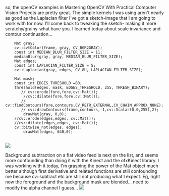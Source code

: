 so, the openCV examples in Mastering OpenCV With Practical Computer Vision Projects are pretty great. 
The simple kernels I was using aren't nearly as good as the Laplacian filter 
I've got a sketch-image that I am going to work with for now.  I'll come back to tweaking the 
sketch- making it more scratchy/grainy-what have you.  I learned today about scale invariance and contour continuation...

```
    Mat gray;
    cv::cvtColor(frame, gray, CV_BGR2GRAY);
    const int MEDIAN_BLUR_FILTER_SIZE = 11;
    medianBlur(gray, gray, MEDIAN_BLUR_FILTER_SIZE);
    Mat edges;
    const int LAPLACIAN_FILTER_SIZE = 5;
    cv::Laplacian(gray, edges, CV_8U, LAPLACIAN_FILTER_SIZE);
    
    Mat mask;
    const int EDGES_THRESHOLD =80;
    threshold(edges, mask, EDGES_THRESHOLD, 255, THRESH_BINARY);
       // cv::erode(fore,fore,cv::Mat());
        //cv::dilate(fore,fore,cv::Mat());
       // cv::findContours(fore,contours,CV_RETR_EXTERNAL,CV_CHAIN_APPROX_NONE);
       // cv::drawContours(frame,contours,-1,cv::Scalar(0,0,255),2);
        drawMat(gray, 0,0);
    //cv::erode(edges,edges, cv::Mat());
    //cv::dilate(edges,edges, cv::Mat());
    cv::bitwise_not(edges, edges);
        drawMat(edges, 640,0);
        
```    

![](https://raw.github.com/cindyloo/devart-template/master/project_images/laplacian2.png)

Background subtraction on a flat video feed is next on the list, and seems more confounding than doing it with the Kinect and the ofxKinect library.  I was working with it today, I'm grasping the power of the Mat object much better although first derivative and related functions are still confounding me because cv::subtract etc are still not producing what I expect. Eg, right now the foreground and the background mask are blended... need to modify the alpha channel I guess...
![](https://raw.github.com/cindyloo/devart-template/master/project_images/thinker.png)
